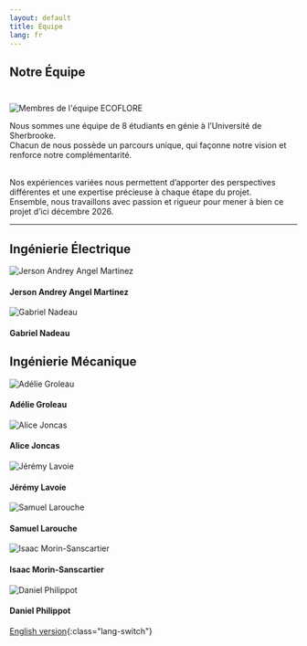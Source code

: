 ```yaml
---
layout: default
title: Équipe
lang: fr
---
```

## Notre Équipe <br><br>

![Membres de l'équipe ECOFLORE](../images/DSC_0097.JPG)

Nous sommes une équipe de 8 étudiants en génie à l’Université de Sherbrooke.<br>
Chacun de nous possède un parcours unique, qui façonne notre vision et renforce notre complémentarité.<br><br>

Nos expériences variées nous permettent d’apporter des perspectives différentes et une expertise précieuse à chaque étape du projet.<br>
Ensemble, nous travaillons avec passion et rigueur pour mener à bien ce projet d’ici décembre 2026.<br>

---

<!--#### Ingénierie Électrique-->

<div class="team-grid">
<h2>Ingénierie Électrique</h2>
<div class="team-member">
  <img src="../images/membres/jerson.JPG" alt="Jerson Andrey Angel Martinez" class="portrait">
  <h4>Jerson Andrey Angel Martinez</h4>
</div>

<div class="team-member">
  <img src="../images/membres/gabriel.JPG" alt="Gabriel Nadeau" class="portrait">
  <h4>Gabriel Nadeau</h4>
</div>

<h2>Ingénierie Mécanique</h2>
<div class="team-member">
  <img src="../images/membres/adelie.JPG" alt="Adélie Groleau" class="portrait">
  <h4>Adélie Groleau</h4>
</div>

<div class="team-member">
  <img src="../images/membres/alice.JPG" alt="Alice Joncas" class="portrait">
  <h4>Alice Joncas</h4>
</div>

<div class="team-member">
  <img src="../images/membres/jeremy.JPG" alt="Jérémy Lavoie" class="portrait">
  <h4>Jérémy Lavoie</h4>
</div>

<div class="team-member">
  <img src="../images/membres/samuel.JPG" alt="Samuel Larouche" class="portrait">
  <h4>Samuel Larouche</h4>
</div>

<div class="team-member">
  <img src="../images/membres/isaac.JPG" alt="Isaac Morin-Sanscartier" class="portrait">
  <h4>Isaac Morin-Sanscartier</h4>
</div>

<div class="team-member">
  <img src="../images/membres/daniel.JPG" alt="Daniel Philippot" class="portrait">
  <h4>Daniel Philippot</h4>
</div>

</div>

<!--
![Jerson Andrey Angel Martinez](../images/membres/jerson.JPG){: .portrait}
- Jerson Andrey Angel Martinez
![Gabriel Nadeau](../images/membres/gabriel.JPG){: .portrait}
- Gabriel Nadeau

#### Ingénierie Mécanique
![Adélie Groleau](../images/membres/adelie.JPG){: .portrait}
- Adélie Groleau
- Alice Joncas
- Jérémy Lavoie
- Samuel Larouche
- Isaac Morin-Sanscartier
- Daniel Philippot
-->

[English version](../en/team.html){:class="lang-switch"}
